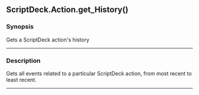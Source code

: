 ScriptDeck.Action.get_History()
-------------------------------

### Synopsis
Gets a ScriptDeck action's history

---

### Description

Gets all events related to a particular ScriptDeck action,
from most recent to least recent.

---
